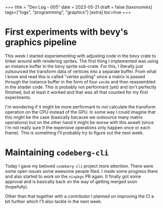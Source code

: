 +++
title = "Dev Log - 005"
date = 2023-05-21
draft = false
[taxonomies]
tags=["logs", "programming", "graphics"]
[extra]
toc=true
+++

# First experiments with bevy's graphics pipeline

This week I started experiementing with adjusting code in the bevy crate to
tinker around with rendering sprites. The first thing I implemented was using
an instance buffer in the bevy sprite sub-crate. For this, I literally just
outsourced the transform data of vertices into a separate buffer. From what I
know and read this is called "vertex pulling" since a matrix is passed through
the instance buffer in the form of four `vec4`s and then reassembled in the
shader code. This is probably not performant (yet) and isn't perfectly
finished, but at least it worked and that was all that counted for my first
experiments. 

I'm wondering if it might be more performant to not calculate the transform
operation on the CPU instead of the GPU. In some way I could imagine that this
might be the case (basically because we outsource many matrix operations) but
on the other hand it might be worse with this aswell (since I'm not really sure
if the expensive operations only happen once or each frame). This is something
I'll probably try to figure out the next week.

# Maintaining `codeberg-cli`

Today I gave my beloved `codeberg-cli` project more attention. There were some
open issues some awesome people filed. I made some progress there and also
started to work on the `nixpkgs` PR again. It finally got some approval and is
basically back on the way of getting merged soon (hopefully).

Other than that together with a contributor I planned on improving the CI a bit
further which I'll also tackle in the next week.
